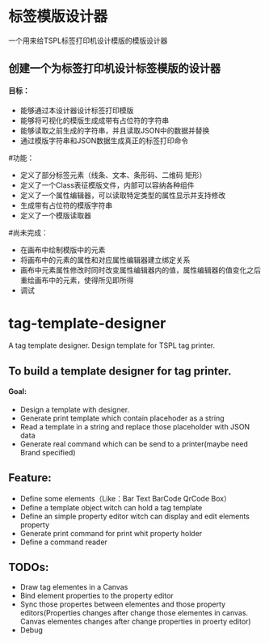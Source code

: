 
# 标签模版设计器
一个用来给TSPL标签打印机设计模版的模版设计器

## 创建一个为标签打印机设计标签模版的设计器
#### 目标：
- 能够通过本设计器设计标签打印模版
- 能够将可视化的模版生成成带有占位符的字符串
- 能够读取之前生成的字符串，并且读取JSON中的数据并替换
- 通过模版字符串和JSON数据生成真正的标签打印命令

#功能：
- 定义了部分标签元素（线条、文本、条形码、二维码 矩形）
- 定义了一个Class表征模版文件，内部可以容纳各种组件
- 定义了一个属性编辑器，可以读取特定类型的属性显示并支持修改
- 生成带有占位符的模版字符串
- 定义了一个模版读取器

#尚未完成：
- 在画布中绘制模版中的元素
- 将画布中的元素的属性和对应属性编辑器建立绑定关系
- 画布中元素属性修改时同时改变属性编辑器内的值，属性编辑器的值变化之后重绘画布中的元素，使得所见即所得
- 调试

# tag-template-designer
A tag template designer.  Design template for TSPL tag printer.

## To build a template designer for tag printer.
#### Goal:
  - Design a template with designer.
  - Generate print template which contain placehoder as a string
  - Read a template in a string and replace those placeholder with JSON data
  - Generate real command which can be send to a printer(maybe need Brand specified)
  

## Feature:
- Define some elements（Like：Bar Text BarCode QrCode Box）
- Define a template object witch can hold a tag template
- Define an simple property editor witch can display and edit elements property
- Generate print command for print whit property holder
- Define a command reader 

## TODOs:
- Draw tag elementes in a Canvas
- Bind element properties to the property editor
- Sync those propertes between elementes and those property editors(Properties changes after change those elementes in canvas. Canvas elementes changes after change properties in proerty editor)
- Debug
